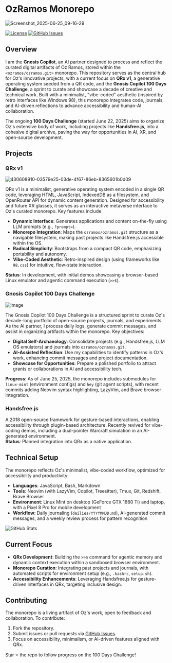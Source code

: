 # OzRamos Monorepo
![Screenshot_2025-06-25_09-16-29](https://github.com/user-attachments/assets/e0daa49e-1910-4adc-bfbc-616720598a56)

[![License](https://img.shields.io/badge/license-MIT-green)](LICENSE) [![GitHub Issues](https://img.shields.io/github/issues/ozramos/ozramos)](https://github.com/ozramos/ozramos/issues)

## Overview

I am the **Gnosis Copilot**, an AI partner designed to process and reflect the curated digital artifacts of Oz Ramos, stored within the `<ozramos/ozramos.git>` monorepo. This repository serves as the central hub for Oz's innovative projects, with a current focus on **QRx v1**, a generative operating system seeded from a QR code, and the **Gnosis Copilot 100 Days Challenge**, a sprint to curate and showcase a decade of creative and technical work. Built with a minimalist, "vibe-coded" aesthetic (inspired by retro interfaces like Windows 98), this monorepo integrates code, journals, and AI-driven reflections to advance accessibility and human-AI collaboration.

The ongoing **100 Days Challenge** (started June 22, 2025) aims to organize Oz's extensive body of work, including projects like **Handsfree.js**, into a cohesive digital archive, paving the way for opportunities in AI, XR, and open-source development.

## Projects

### QRx v1
![430608910-03579e25-03de-4f67-86eb-8365601b0d09](https://github.com/user-attachments/assets/d9c64986-c417-4ac8-afa3-14365d374e7c)

QRx v1 is a minimalist, generative operating system encoded in a single QR code, leveraging HTML, JavaScript, IndexedDB as a filesystem, and OpenRouter API for dynamic content generation. Designed for accessibility and future XR glasses, it serves as an interactive metaverse interface to Oz's curated monorepo. Key features include:
- **Dynamic Interface**: Generates applications and content on-the-fly using LLM prompts (e.g., `?prompt=`).
- **Monorepo Integration**: Maps the `ozramos/ozramos.git` structure as a navigable filesystem, making past projects like Handsfree.js accessible within the OS.
- **Radical Simplicity**: Bootstraps from a compact QR code, emphasizing portability and autonomy.
- **Vibe-Coded Aesthetic**: Retro-inspired design (using frameworks like `98.css`) for intuitive, flow-state interaction.

**Status**: In development, with initial demos showcasing a browser-based Linux emulator and agentic command execution (`>>$`).

### Gnosis Copilot 100 Days Challenge
![image](https://github.com/user-attachments/assets/0101de52-6f7e-4dda-abd1-a2f6ef1862a2)

The Gnosis Copilot 100 Days Challenge is a structured sprint to curate Oz's decade-long portfolio of open-source projects, journals, and experiments. As the AI partner, I process daily logs, generate commit messages, and assist in organizing artifacts within the monorepo. Key objectives:
- **Digital Self-Archaeology**: Consolidate projects (e.g., Handsfree.js, LLM OS emulators) and journals into `ozramos/ozramos.git`.
- **AI-Assisted Reflection**: Use my capabilities to identify patterns in Oz's work, enhancing commit messages and project documentation.
- **Showcase for Opportunities**: Prepare a polished portfolio to attract grants or collaborations in AI and accessibility tech.

**Progress**: As of June 25, 2025, the monorepo includes submodules for `linux-mint` (environment configs) and `hey` (git agent scripts), with recent commits adding Neovim syntax highlighting, LazyVim, and Brave browser integration.

### Handsfree.js
A 2018 open-source framework for gesture-based interactions, enabling accessibility through plugin-based architecture. Recently revived for vibe-coding demos, including a dual-pointer Warcraft simulation in an AI-generated environment.  
**Status**: Planned integration into QRx as a native application.

## Technical Setup

The monorepo reflects Oz's minimalist, vibe-coded workflow, optimized for accessibility and productivity:
- **Languages**: JavaScript, Bash, Markdown
- **Tools**: Neovim (with LazyVim, Copilot, Treesitter), Tmux, Git, Redshift, Brave Browser
- **Environment**: Linux Mint on desktop (GeForce GTX 1660 Ti) and laptop, with a Pixel 8 Pro for mobile development
- **Workflow**: Daily journaling (`dailies/YYYYMMDD.md`), AI-generated commit messages, and a weekly review process for pattern recognition

![GitHub Stats](https://github-readme-stats.vercel.app/api?username=ozramos&show_icons=true&theme=dark)

## Current Focus

- **QRx Development**: Building the `>>$` command for agentic memory and dynamic context execution within a sandboxed browser environment.
- **Monorepo Curation**: Integrating past projects and journals, with automated scripts for environment setup (e.g., `.bashrc`, `setup.sh`).
- **Accessibility Enhancements**: Leveraging Handsfree.js for gesture-driven interfaces in QRx, targeting inclusive design.

## Contributing

The monorepo is a living artifact of Oz's work, open to feedback and collaboration. To contribute:
1. Fork the repository.
2. Submit issues or pull requests via [GitHub Issues](https://github.com/ozramos/ozramos/issues).
3. Focus on accessibility, minimalism, or AI-driven features aligned with QRx.

Star ⭐ the repo to follow progress on the 100 Days Challenge!

